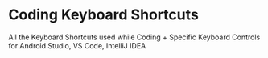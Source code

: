 # Coding Keyboard Shortcuts
All the Keyboard Shortcuts used while Coding + Specific Keyboard Controls for Android Studio, VS Code, IntelliJ IDEA
